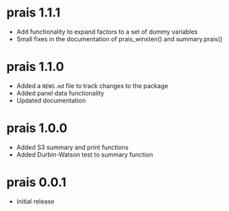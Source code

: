 # prais 1.1.1

* Add functionality to expand factors to a set of dummy variables
* Small fixes in the documentation of prais_winsten() and summary.prais()

# prais 1.1.0

* Added a `NEWS.md` file to track changes to the package
* Added panel data functionality
* Updated documentation

# prais 1.0.0

* Added S3 summary and print functions
* Added Durbin-Watson test to summary function

# prais 0.0.1

* Initial release
